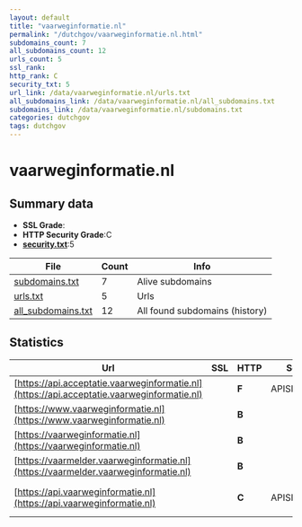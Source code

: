 ```yaml
---
layout: default
title: "vaarweginformatie.nl"
permalink: "/dutchgov/vaarweginformatie.nl.html"
subdomains_count: 7
all_subdomains_count: 12
urls_count: 5
ssl_rank: 
http_rank: C
security_txt: 5
url_link: /data/vaarweginformatie.nl/urls.txt
all_subdomains_link: /data/vaarweginformatie.nl/all_subdomains.txt
subdomains_link: /data/vaarweginformatie.nl/subdomains.txt
categories: dutchgov
tags: dutchgov
---
```



# vaarweginformatie.nl
## Summary data


 - **SSL Grade**:
 - **HTTP Security Grade**:C
 - **[security.txt](https://www.digitaleoverheid.nl/nieuws/standaard-security-txt-nu-verplicht-voor-overheid/)**:5


| File       | Count | Info |
|------------|-------|------|
|[subdomains.txt](/DutchGovScope/data/vaarweginformatie.nl/subdomains.txt)|7|Alive subdomains|
|[urls.txt](/DutchGovScope/data/vaarweginformatie.nl/urls.txt)|5|Urls|
|[all_subdomains.txt](/DutchGovScope/data/vaarweginformatie.nl/all_subdomains.txt)|12|All found subdomains (history)|


## Statistics


| Url | SSL | HTTP | Server | Cookie | HSTS | CORS | CTO | CSP | XFO | XXP | RP |FP| Tech |Title |
|--------|-------|-------|------|------|------|------|------|------|------|------|------|------|------|------|
|[https://api.acceptatie.vaarweginformatie.nl](https://api.acceptatie.vaarweginformatie.nl)| | **F**|APISIX/2.15.0| | | | | | | | :white_check_mark: | |Apache APISIX:2.15.0||
|[https://www.vaarweginformatie.nl](https://www.vaarweginformatie.nl)| | **B**|| |:white_check_mark: | | | | | | :white_check_mark: | |||
|[https://vaarweginformatie.nl](https://vaarweginformatie.nl)| | **B**|| |:white_check_mark: | | | | | | :white_check_mark: | |||
|[https://vaarmelder.vaarweginformatie.nl](https://vaarmelder.vaarweginformatie.nl)| | **B**|| |:white_check_mark: | | | | | | :white_check_mark: | |||
|[https://api.vaarweginformatie.nl](https://api.vaarweginformatie.nl)| | **C**|APISIX/2.15.0| |:white_check_mark: | | | | | | :white_check_mark: | |Apache APISIX:2.15.0 HSTS||

